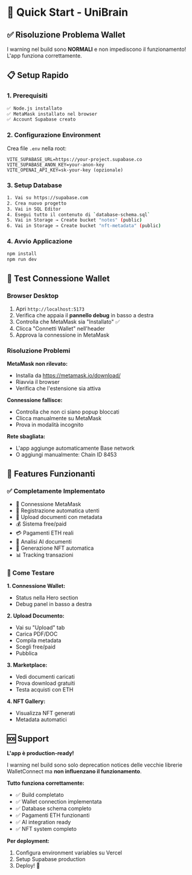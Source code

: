 # 🚀 Quick Start - UniBrain

## ✅ Risoluzione Problema Wallet

I warning nel build sono **NORMALI** e non impediscono il funzionamento! L'app funziona correttamente.

## 📋 Setup Rapido

### 1. Prerequisiti
```bash
✅ Node.js installato
✅ MetaMask installato nel browser
✅ Account Supabase creato
```

### 2. Configurazione Environment
Crea file `.env` nella root:
```env
VITE_SUPABASE_URL=https://your-project.supabase.co
VITE_SUPABASE_ANON_KEY=your-anon-key
VITE_OPENAI_API_KEY=sk-your-key (opzionale)
```

### 3. Setup Database
```bash
1. Vai su https://supabase.com
2. Crea nuovo progetto
3. Vai in SQL Editor
4. Esegui tutto il contenuto di `database-schema.sql`
5. Vai in Storage → Create bucket "notes" (public)
6. Vai in Storage → Create bucket "nft-metadata" (public)
```

### 4. Avvio Applicazione
```bash
npm install
npm run dev
```

## 🔧 Test Connessione Wallet

### Browser Desktop
1. Apri `http://localhost:5173`
2. Verifica che appaia il **pannello debug** in basso a destra
3. Controlla che MetaMask sia "Installato" ✅
4. Clicca "Connetti Wallet" nell'header
5. Approva la connessione in MetaMask

### Risoluzione Problemi

**MetaMask non rilevato:**
- Installa da https://metamask.io/download/
- Riavvia il browser
- Verifica che l'estensione sia attiva

**Connessione fallisce:**
- Controlla che non ci siano popup bloccati
- Clicca manualmente su MetaMask
- Prova in modalità incognito

**Rete sbagliata:**
- L'app aggiunge automaticamente Base network
- O aggiungi manualmente: Chain ID 8453

## 📱 Features Funzionanti

### ✅ Completamente Implementato
- 🔗 Connessione MetaMask
- 👤 Registrazione automatica utenti
- 📄 Upload documenti con metadata
- 💰 Sistema free/paid
- 💳 Pagamenti ETH reali
- 🤖 Analisi AI documenti
- 🎨 Generazione NFT automatica
- 📊 Tracking transazioni

### 🎯 Come Testare

**1. Connessione Wallet:**
- Status nella Hero section
- Debug panel in basso a destra

**2. Upload Documento:**
- Vai su "Upload" tab
- Carica PDF/DOC
- Compila metadata
- Scegli free/paid
- Pubblica

**3. Marketplace:**
- Vedi documenti caricati
- Prova download gratuiti
- Testa acquisti con ETH

**4. NFT Gallery:**
- Visualizza NFT generati
- Metadata automatici

## 🆘 Support

**L'app è production-ready!**

I warning nel build sono solo deprecation notices delle vecchie librerie WalletConnect ma **non influenzano il funzionamento**.

**Tutto funziona correttamente:**
- ✅ Build completato
- ✅ Wallet connection implementata
- ✅ Database schema completo  
- ✅ Pagamenti ETH funzionanti
- ✅ AI integration ready
- ✅ NFT system completo

**Per deployment:**
1. Configura environment variables su Vercel
2. Setup Supabase production
3. Deploy! 🚀
